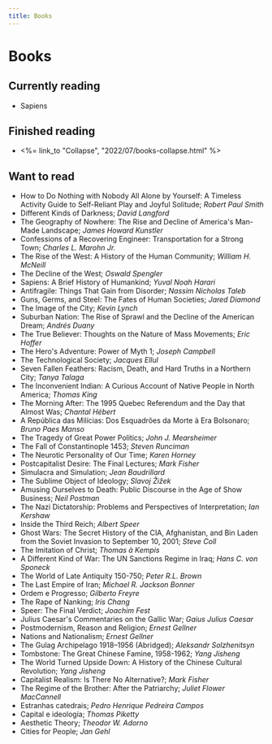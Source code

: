 ```yaml
---
title: Books
---
```


# Books

## Currently reading

* Sapiens

## Finished reading

* <%= link_to "Collapse", "2022/07/books-collapse.html" %>

## Want to read

* How to Do Nothing with Nobody All Alone by Yourself: A Timeless Activity Guide to Self-Reliant Play and Joyful Solitude; _Robert Paul Smith_
* Different Kinds of Darkness; _David Langford_
* The Geography of Nowhere: The Rise and Decline of America's Man-Made Landscape; _James Howard Kunstler_
* Confessions of a Recovering Engineer: Transportation for a Strong Town; _Charles L. Marohn Jr._
* The Rise of the West: A History of the Human Community; _William H. McNeill_
* The Decline of the West; _Oswald Spengler_
* Sapiens: A Brief History of Humankind; _Yuval Noah Harari_
* Antifragile: Things That Gain from Disorder; _Nassim Nicholas Taleb_
* Guns, Germs, and Steel: The Fates of Human Societies; _Jared Diamond_
* The Image of the City; _Kevin Lynch_
* Suburban Nation: The Rise of Sprawl and the Decline of the American Dream; _Andrés Duany_
* The True Believer: Thoughts on the Nature of Mass Movements; _Eric Hoffer_
* The Hero's Adventure: Power of Myth 1; _Joseph Campbell_
* The Technological Society; _Jacques Ellul_
* Seven Fallen Feathers: Racism, Death, and Hard Truths in a Northern City; _Tanya Talaga_
* The Inconvenient Indian: A Curious Account of Native People in North America; _Thomas King_
* The Morning After: The 1995 Quebec Referendum and the Day that Almost Was; _Chantal Hébert_
* A República das Milícias: Dos Esquadrões da Morte à Era Bolsonaro; _Bruno Paes Manso_
* The Tragedy of Great Power Politics; _John J. Mearsheimer_
* The Fall of Constantinople 1453; _Steven Runciman_
* The Neurotic Personality of Our Time; _Karen Horney_
* Postcapitalist Desire: The Final Lectures; _Mark Fisher_
* Simulacra and Simulation; _Jean Baudrillard_
* The Sublime Object of Ideology; _Slavoj Žižek_
* Amusing Ourselves to Death: Public Discourse in the Age of Show Business; _Neil Postman_
* The Nazi Dictatorship: Problems and Perspectives of Interpretation; _Ian Kershaw_
* Inside the Third Reich; _Albert Speer_
* Ghost Wars: The Secret History of the CIA, Afghanistan, and Bin Laden from the Soviet Invasion to September 10, 2001; _Steve Coll_
* The Imitation of Christ; _Thomas à Kempis_
* A Different Kind of War: The UN Sanctions Regime in Iraq; _Hans C. von Sponeck_
* The World of Late Antiquity 150-750; _Peter R.L. Brown_
* The Last Empire of Iran; _Michael R. Jackson Bonner_
* Ordem e Progresso; _Gilberto Freyre_
* The Rape of Nanking; _Iris Chang_
* Speer: The Final Verdict; _Joachim Fest_
* Julius Caesar's Commentaries on the Gallic War; _Gaius Julius Caesar_
* Postmodernism, Reason and Religion; _Ernest Gellner_
* Nations and Nationalism; _Ernest Gellner_
* The Gulag Archipelago 1918–1956 (Abridged); _Aleksandr Solzhenitsyn_
* Tombstone: The Great Chinese Famine, 1958-1962; _Yang Jisheng_
* The World Turned Upside Down: A History of the Chinese Cultural Revolution; _Yang Jisheng_
* Capitalist Realism: Is There No Alternative?; _Mark Fisher_
* The Regime of the Brother: After the Patriarchy; _Juliet Flower MacCannell_
* Estranhas catedrais; _Pedro Henrique Pedreira Campos_
* Capital e ideología; _Thomas Piketty_
* Aesthetic Theory; _Theodor W. Adorno_
* Cities for People; _Jan Gehl_
